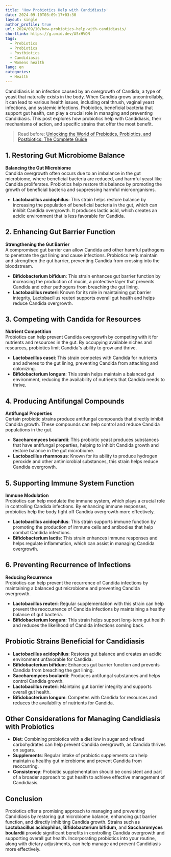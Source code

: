 ```yaml
---
title: 'How Probiotics Help with Candidiasis'
date: 2024-09-10T03:09:17+03:30
layout: single
author_profile: true
url: 2024/09/10/how-probiotics-help-with-candidiasis/
shortlink: https://g.omid.dev/ASrHVQN
tags:
  - Prebiotics
  - Probiotics
  - Postbiotics
  - Candidiasis
  - Womens health
lang: en
categories: 
  - Health
---
```

Candidiasis is an infection caused by an overgrowth of Candida, a type of yeast that naturally exists in the body. When Candida grows uncontrollably, it can lead to various health issues, including oral thrush, vaginal yeast infections, and systemic infections. Probiotics, beneficial bacteria that support gut health, can play a crucial role in managing and preventing Candidiasis. This post explores how probiotics help with Candidiasis, their mechanisms of action, and specific strains that offer the most benefit.

> Read before: [Unlocking the World of Prebiotics, Probiotics, and Postbiotics: The Complete Guide](/2024/09/10/prebiotics-probiotics-postbiotics/)

## 1. **Restoring Gut Microbiome Balance**

**Balancing the Gut Microbiome**  
Candida overgrowth often occurs due to an imbalance in the gut microbiome, where beneficial bacteria are reduced, and harmful yeast like Candida proliferates. Probiotics help restore this balance by promoting the growth of beneficial bacteria and suppressing harmful microorganisms.

- **Lactobacillus acidophilus**: This strain helps restore balance by increasing the population of beneficial bacteria in the gut, which can inhibit Candida overgrowth. It produces lactic acid, which creates an acidic environment that is less favorable for Candida.

## 2. **Enhancing Gut Barrier Function**

**Strengthening the Gut Barrier**  
A compromised gut barrier can allow Candida and other harmful pathogens to penetrate the gut lining and cause infections. Probiotics help maintain and strengthen the gut barrier, preventing Candida from crossing into the bloodstream.

- **Bifidobacterium bifidum**: This strain enhances gut barrier function by increasing the production of mucin, a protective layer that prevents Candida and other pathogens from breaching the gut lining.
- **Lactobacillus reuteri**: Known for its role in maintaining gut barrier integrity, Lactobacillus reuteri supports overall gut health and helps reduce Candida overgrowth.

## 3. **Competing with Candida for Resources**

**Nutrient Competition**  
Probiotics can help prevent Candida overgrowth by competing with it for nutrients and resources in the gut. By occupying available niches and resources, probiotics limit Candida's ability to grow and thrive.

- **Lactobacillus casei**: This strain competes with Candida for nutrients and adheres to the gut lining, preventing Candida from attaching and colonizing.
- **Bifidobacterium longum**: This strain helps maintain a balanced gut environment, reducing the availability of nutrients that Candida needs to thrive.

## 4. **Producing Antifungal Compounds**

**Antifungal Properties**  
Certain probiotic strains produce antifungal compounds that directly inhibit Candida growth. These compounds can help control and reduce Candida populations in the gut.

- **Saccharomyces boulardii**: This probiotic yeast produces substances that have antifungal properties, helping to inhibit Candida growth and restore balance in the gut microbiome.
- **Lactobacillus rhamnosus**: Known for its ability to produce hydrogen peroxide and other antimicrobial substances, this strain helps reduce Candida overgrowth.

## 5. **Supporting Immune System Function**

**Immune Modulation**  
Probiotics can help modulate the immune system, which plays a crucial role in controlling Candida infections. By enhancing immune responses, probiotics help the body fight off Candida overgrowth more effectively.

- **Lactobacillus acidophilus**: This strain supports immune function by promoting the production of immune cells and antibodies that help combat Candida infections.
- **Bifidobacterium lactis**: This strain enhances immune responses and helps regulate inflammation, which can assist in managing Candida overgrowth.

## 6. **Preventing Recurrence of Infections**

**Reducing Recurrence**  
Probiotics can help prevent the recurrence of Candida infections by maintaining a balanced gut microbiome and preventing Candida overgrowth.

- **Lactobacillus reuteri**: Regular supplementation with this strain can help prevent the reoccurrence of Candida infections by maintaining a healthy balance of gut bacteria.
- **Bifidobacterium longum**: This strain helps support long-term gut health and reduces the likelihood of Candida infections coming back.

## Probiotic Strains Beneficial for Candidiasis

- **Lactobacillus acidophilus**: Restores gut balance and creates an acidic environment unfavorable for Candida.
- **Bifidobacterium bifidum**: Enhances gut barrier function and prevents Candida from breaching the gut lining.
- **Saccharomyces boulardii**: Produces antifungal substances and helps control Candida growth.
- **Lactobacillus reuteri**: Maintains gut barrier integrity and supports overall gut health.
- **Bifidobacterium longum**: Competes with Candida for resources and reduces the availability of nutrients for Candida.

## Other Considerations for Managing Candidiasis with Probiotics

- **Diet**: Combining probiotics with a diet low in sugar and refined carbohydrates can help prevent Candida overgrowth, as Candida thrives on sugars.
- **Supplements**: Regular intake of probiotic supplements can help maintain a healthy gut microbiome and prevent Candida from reoccurring.
- **Consistency**: Probiotic supplementation should be consistent and part of a broader approach to gut health to achieve effective management of Candidiasis.

## Conclusion

Probiotics offer a promising approach to managing and preventing Candidiasis by restoring gut microbiome balance, enhancing gut barrier function, and directly inhibiting Candida growth. Strains such as **Lactobacillus acidophilus**, **Bifidobacterium bifidum**, and **Saccharomyces boulardii** provide significant benefits in controlling Candida overgrowth and supporting overall gut health. Incorporating probiotics into your routine, along with dietary adjustments, can help manage and prevent Candidiasis more effectively.
